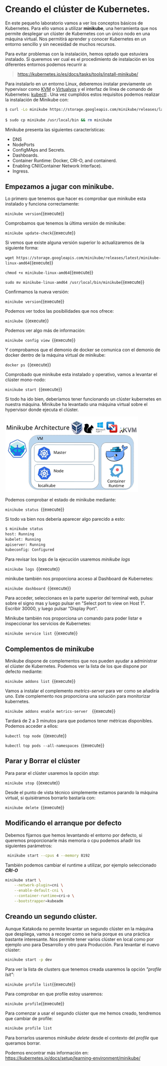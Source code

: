# Creando el  clúster de Kubernetes.

En este pequeño laboratorio vamos a ver los conceptos básicos de Kubernetes. Para ello vamos a utilizar **minikube**, una herramienta que nos permite desplegar un clúster de Kubernetes con un único nodo en una máquina virtual. Nos permitirá aprender y conocer Kubernetes en un entorno sencillo y sin necesidad de muchos recursos. 

Para evitar problemas con la instalación, hemos optado que estuviera instalado. Si queremos ver cual es el procedimiento de instalación en los diferentes entornos podemos recurrir a:

> https://kubernetes.io/es/docs/tasks/tools/install-minikube/

Para instalarlo en un entorno Linux, deberemos instalar previamente un hypervisor como  [KVM](http://www.linux-kvm.org/) o [Virtualvox](https://www.virtualbox.org/wiki/Downloads) y el interfaz de línea de comando de Kubernetes: [kubectl](https://kubernetes.io/docs/tasks/tools/install-kubectl/) .  Una vez cumplidos estos requisitos podemos realizar la instalación de Minikube con:

``` bash
$ curl -Lo minikube https://storage.googleapis.com/minikube/releases/latest/minikube-linux-amd64 && chmod +x minikube 

$ sudo cp minikube /usr/local/bin && rm minikube
```

Minikube presenta las siguientes características:

- DNS
- NodePorts
- ConfigMAps and Secrets.
- Dashboards.
- Container Runtime: Docker, CRI-O, and containerd.
- Enabling CNI(Container Network Interface).
- Ingress.



## Empezamos a jugar con minikube.

Lo primero que tenemos que hacer es comprobar que minikube esta instalado y funciona correctamente:

`minikube version`{{execute}}

Comprobamos que tenemos la última versión de minikube:

`minikube update-check`{{execute}}

Si vemos que existe alguna versión superior lo actualizaremos de la siguiente forma:

`wget https://storage.googleapis.com/minikube/releases/latest/minikube-linux-amd64`{{execute}}

`chmod +x minikube-linux-amd64`{{execute}}

`sudo mv minikube-linux-amd64 /usr/local/bin/minikube`{{execute}}

Confirmamos la nueva versión:

`minikube version`{{execute}}

Podemos ver todos las posibilidades que nos ofrece:

`minikube `{{execute}}

Podemos ver algo más de información:

`minikube config view `{{execute}}

Y comprobamos que el demonio de docker se comunica con el demonio de docker dentro de la máquina virtual de minikube:

`docker ps `{{execute}}

Comprobado que minikube esta instalado y operativo, vamos a levantar el clúster mono-nodo:

`minikube start `{{execute}}

Si todo ha ido bien, deberíamos tener funcionando un clúster kubernetes en nuestra máquina. Minikube ha levantado una máquina virtual sobre el hypervisor donde ejecuta el clúster.

  <img src="./assets/minikube-architecture.png" alt="Introduction to Minikube" style="zoom: 67%;" />

Podemos comprobar el estado de minikube mediante:

`minikube status `{{execute}}

Si todo va bien nos debería aparecer algo parecido a esto:

```bash
$ minikube status
host: Running
kubelet: Running
apiserver: Running
kubeconfig: Configured
```

Para revisar los logs de la ejecución usaremos *minikube logs*

 `minikube logs `{{execute}}

minikube también nos proporciona acceso al Dashboard de Kubernetes:

 `minikube dashboard `{{execute}}

Para acceder, seleccionaos en la parte superior del terminal web, pulsar sobre el signo mas y luego pulsar en "Select port to view on Host 1". Escribir 30000, y luego pulsar "Display Port".

Minikube también nos proporciona un comando para poder listar e inspeccionar los servicios de Kubernetes:

`minikube service list `{{execute}}



## Complementos de minikube

Minikube dispone de complementos que nos pueden ayudar a administrar el clúster de Kubernetes. Podemos ver la lista de los que dispone por defecto mediante:

 `minikube addons list `{{execute}}

Vamos a instalar el complemento *metrics-server* para ver como se añadiría uno. Este complemento nos proporciona una solución para monitorizar kubernetes. 

  `minikube addons enable metrics-server  `{{execute}}

Tardará de 2 a 3 minutos para que podamos tener métricas disponibles. Podemos acceder a ellos:

 `kubectl top node `{{execute}}

`kubectl top pods --all-namespaces `{{execute}}



## Parar y Borrar el clúster

Para parar el clúster usaremos la opción *stop*:

 `minikube stop `{{execute}}

Desde el punto de vista técnico simplemente estamos parando la máquina virtual, si quisiéramos borrarlo bastaría con:

`minikube delete `{{execute}}



## Modificando el arranque por defecto

Debemos fijarnos que hemos levantando el entorno por defecto, si queremos proporcionarle más memoria o cpu podemos añadir los siguientes parámetros:

```bash
 minikube start --cpus 4 --memory 8192
```

También podemos cambiar el runtime a utilizar, por ejemplo seleccionado ***CRI-O***

```bash
minikube start \
    --network-plugin=cni \
    --enable-default-cni \
    --container-runtime=cri-o \
    --bootstrapper=kubeadm
```



## Creando un segundo clúster.

Aunque Katakoda no permite levantar un segundo clúster en la máquina que despliega, vamos a recoger como se haría porque es una práctica bastante interesante. Nos permite tener varios clúster en local  como por ejemplo uno para Desarrollo y otro para Producción. Para levantar el nuevo clúster:

```bash
minikube start -p dev
```

Para ver la lista de clusters que tenemos creada usaremos la opción *"profile lsit"*:

`minikube profile list`{{execute}}

Para comprobar en que profile estoy usaremos:

`minikube profile`{{execute}}

Para comenzar a usar el segundo clúster que me hemos creado, tendremos que cambiar de profile:

```bash
minikube profile list
```

Para borrarlos usaremos *minikube delete* desde el contexto del *profile* que queramos borrar.



Podemos encontrar más información en: https://kubernetes.io/docs/setup/learning-environment/minikube/